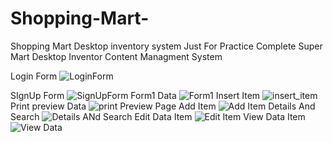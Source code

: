 # Shopping-Mart-
Shopping Mart Desktop inventory system Just For Practice
Complete Super Mart Desktop Inventor Content Managment System

Login Form
![LoginForm](https://user-images.githubusercontent.com/9762157/71869946-e304ed00-3135-11ea-9de7-314d33395118.png)

SIgnUp Form
![SignUpForm](https://user-images.githubusercontent.com/9762157/71869950-e39d8380-3135-11ea-9a13-388d7ad61968.png)
Form1 Data
![Form1](https://user-images.githubusercontent.com/9762157/71869944-e26c5680-3135-11ea-929d-aa8eadb8f71e.png)
Insert Item
![insert_item](https://user-images.githubusercontent.com/9762157/71869945-e304ed00-3135-11ea-8dba-15504c45e4a9.png)
Print preview Data
![print Preview Page](https://user-images.githubusercontent.com/9762157/71869949-e304ed00-3135-11ea-8ebb-f476e8a93733.png)
Add Item
![Add Item](https://user-images.githubusercontent.com/9762157/71869941-e1d3c000-3135-11ea-9ee9-8a39646b1c82.png)
Details And Search
![Details ANd Search](https://user-images.githubusercontent.com/9762157/71869942-e26c5680-3135-11ea-9a20-bcea7cc8696e.png)
Edit Data Item
![Edit Item](https://user-images.githubusercontent.com/9762157/71869943-e26c5680-3135-11ea-8517-a5a88756e57a.png)
View Data Item
![View Data](https://user-images.githubusercontent.com/9762157/71869951-e39d8380-3135-11ea-8141-921e59a09850.png)
